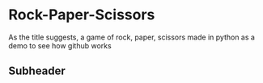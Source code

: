 # Rock-Paper-Scissors
As the title suggests, a game of rock, paper, scissors made in python as a demo to see how github works

## Subheader
